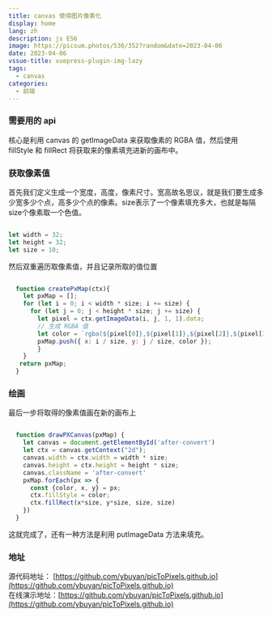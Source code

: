 ```yaml
---
title: canvas 使得图片像素化
display: home
lang: zh
description: js ES6
image: https://picsum.photos/536/352?random&date=2023-04-06
date: 2023-04-06
vssue-title: vuepress-plugin-img-lazy
tags:
  - canvas
categories:
  - 前端
---
```


### 需要用的 api

核心是利用 canvas 的 getImageData 来获取像素的 RGBA 值，然后使用 fillStyle 和 fillRect 将获取来的像素填充进新的画布中。

<!-- more -->

### 获取像素值

首先我们定义生成一个宽度，高度，像素尺寸。宽高故名思议，就是我们要生成多少宽多少个点，高多少个点的像素。size表示了一个像素填充多大，也就是每隔size个像素取一个色值。

```js

let width = 32;
let height = 32;
let size = 10;

```

然后双重遍历取像素值，并且记录所取的值位置

```js

  function createPxMap(ctx){
    let pxMap = [];
    for (let i = 0; i < width * size; i += size) {
      for (let j = 0; j < height * size; j += size) {
        let pixel = ctx.getImageData(i, j, 1, 1).data;
        // 生成 RGBA 值
        let color = `rgba(${pixel[0]},${pixel[1]},${pixel[2]},${pixel[3]/255})`;
        pxMap.push({ x: i / size, y: j / size, color });
        }
    }
   return pxMap;
  }

```

### 绘画

最后一步将取得的像素值画在新的画布上

```js

  function drawPXCanvas(pxMap) {
    let canvas = document.getElementById('after-convert') 
    let ctx = canvas.getContext("2d");
    canvas.width = ctx.width = width * size;
    canvas.height = ctx.height = height * size;
    canvas.className = 'after-convert'
    pxMap.forEach(px => {
      const {color, x, y} = px;
      ctx.fillStyle = color;
      ctx.fillRect(x*size, y*size, size, size)
    })
  }

```

这就完成了，还有一种方法是利用 putImageData 方法来填充。

### 地址

源代码地址： [https://github.com/ybuyan/picToPixels.github.io](https://github.com/ybuyan/picToPixels.github.io)   
在线演示地址：[https://github.com/ybuyan/picToPixels.github.io](https://github.com/ybuyan/picToPixels.github.io)